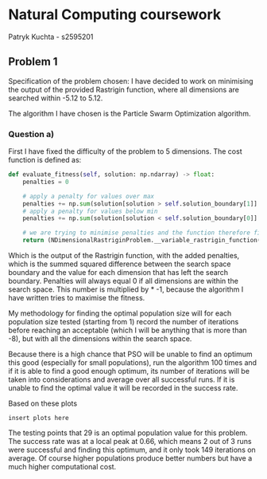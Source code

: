 # Natural Computing coursework
Patryk Kuchta - s2595201
## Problem 1

Specification of the problem chosen:
I have decided to work on minimising the output of the provided Rastrigin function, where all dimensions are
searched within -5.12 to 5.12.

The algorithm I have chosen is the Particle Swarm Optimization algorithm.

### Question a)

First I have fixed the difficulty of the problem to 5 dimensions. The cost function is defined as:
```python
def evaluate_fitness(self, solution: np.ndarray) -> float:
    penalties = 0

    # apply a penalty for values over max
    penalties += np.sum(solution[solution > self.solution_boundary[1]] ** 2)
    # apply a penalty for values below min
    penalties += np.sum(solution[solution < self.solution_boundary[0]] ** 2)

    # we are trying to minimise penalties and the function therefore fitness will be * -1
    return (NDimensionalRastriginProblem.__variable_rastrigin_function(solution) + penalties) * -1
```
Which is the output of the Rastrigin function, with the added penalties, which is the summed squared difference 
between the search space boundary and the value for each dimension that has left the search boundary. Penalties
will always equal 0 if all dimensions are within the search space. This number is multiplied by * -1, because
the algorithm I have written tries to maximise the fitness.

My methodology for finding the optimal population size will for each population size tested (starting from 1)
record the number of iterations before reaching an acceptable (which I will be anything that is more than -8),
but with all the dimensions within the search space.

Because there is a high chance that PSO will be unable to find an optimum this good (especially for small 
populations), run the algorithm 100 times and if it is able to find a good enough optimum, its number of
iterations will be taken into considerations and average over all successful runs. If it is unable to find
the optimal value it will be recorded in the success rate.

Based on these plots
```
insert plots here
```
The testing points that 29 is an optimal population value for this problem. The success rate was at a local
peak at 0.66, which means 2 out of 3 runs were successful and finding this optimum, and it only took 149 
iterations on average. Of course higher populations produce better numbers but have a much higher computational
cost.
